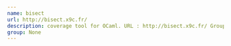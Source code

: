 ```yaml
---
name: bisect
url: http://bisect.x9c.fr/
description: coverage tool for OCaml. URL : http://bisect.x9c.fr/ Groups : None
group: None
---
```

